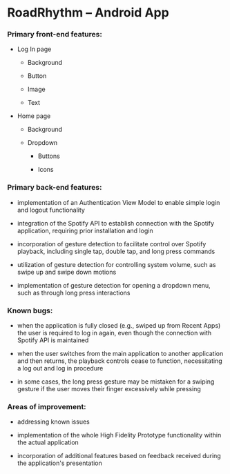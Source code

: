 # RoadRhythm – Android App

### Primary front-end features:

- Log In page

  - Background

  - Button

  - Image

  - Text

- Home page

  - Background

  - Dropdown

    - Buttons

    - Icons

### Primary back-end features:

- implementation of an Authentication View Model to enable simple login and logout functionality

- integration of the Spotify API to establish connection with the Spotify application, requiring prior installation and login

- incorporation of gesture detection to facilitate control over Spotify playback, including single tap, double tap, and long press commands

- utilization of gesture detection for controlling system volume, such as swipe up and swipe down motions

- implementation of gesture detection for opening a dropdown menu, such as through long press interactions


### Known bugs:

- when the application is fully closed (e.g., swiped up from Recent Apps) the user is required to log in again, even though the connection with Spotify API is maintained

- when the user switches from the main application to another application and then returns, the playback controls cease to function, necessitating a log out and log in procedure

- in some cases, the long press gesture may be mistaken for a swiping gesture if the user moves their finger excessively while pressing


### Areas of improvement:

- addressing known issues

- implementation of the whole High Fidelity Prototype functionality within the actual application

- incorporation of additional features based on feedback received during the application's presentation

